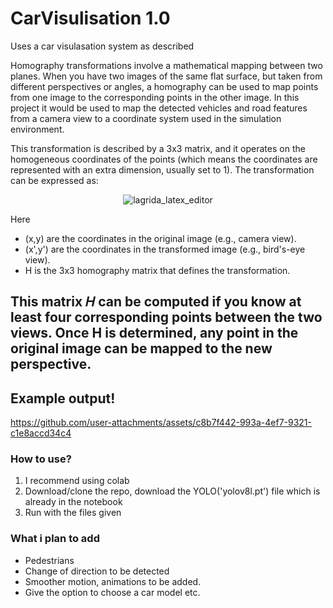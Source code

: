 # CarVisulisation 1.0
Uses a car visulasation system as described 

Homography transformations involve a mathematical mapping between two planes. When you have two images of the same flat surface, but taken from different perspectives or angles, a homography can be used to map points from one image to the corresponding points in the other image. In this project it would be used to map the detected vehicles and road features from a camera view to a coordinate system used in the simulation environment.

This transformation is described by a 3x3 matrix, and it operates on the homogeneous coordinates of the points (which means the coordinates are represented with an extra dimension, usually set to 1).
The transformation can be expressed as:

<p align="center">
  <img src="https://github.com/user-attachments/assets/f2421cd2-c8d0-4574-ab13-67a4e236a96e" alt="lagrida_latex_editor">
</p>


Here
* (x,y) are the coordinates in the original image (e.g., camera view).
* (x',y') are the coordinates in the transformed image (e.g., bird's-eye view).
* H is the 3x3 homography matrix that defines the transformation.

## This matrix 𝐻 can be computed if you know at least four corresponding points between the two views. Once H is determined, any point in the original image can be mapped to the new perspective.

## Example output!


https://github.com/user-attachments/assets/c8b7f442-993a-4ef7-9321-c1e8accd34c4






### How to use?
1. I recommend using colab
2. Download/clone the repo, download the YOLO('yolov8l.pt') file which is already in the notebook
3. Run with the files given

### What i plan to add
* Pedestrians
* Change of direction to be detected 
* Smoother motion, animations to be added.
* Give the option to choose a car model etc.
